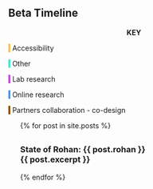 

<section id="timeline">
<h1>Beta Timeline</h1>
<div class="colour_key">
  <p style="text-align: center"><strong>KEY</strong></p>
  <p><span style="background-color: #f5c44b">&nbsp;</span> Accessibility</p>
  <p><span style="background-color: #3ee9d1">&nbsp;</span> Other</p>
  <p><span style="background-color: #ce43eb">&nbsp;</span> Lab research</p>
  <p><span style="background-color: #4d92eb">&nbsp;</span> Online research</p>
  <p><span style="background-color: #935300">&nbsp;</span> Partners collaboration - co-design</p>
</div>

<ul>
  {% for post in site.posts %}
      <div class="timeline_card ">
        <div class="timeline_head {{post.type}}">
          <!-- <div class="timeline_number-box">
            <span>01</span>
          </div>
  -->     
          <h2 class="h2_{{post.type}}"></h2>
          <h3 class="h3_{{post.type}}>{{ post.display_date }}</h3>
        </div>
        <div class="timeline_body">
          State of Rohan: {{ post.rohan }}
          <br>
          {{ post.excerpt }}
        </div>
      </div>
  {% endfor %}
</ul>


</section>
